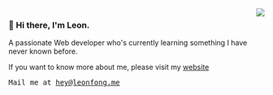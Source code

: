 <img align="right"  src="https://readme-card-beta.vercel.app/api?username=leon-fong"  />
 

### 👋 Hi there, I'm Leon.
A passionate Web developer who's currently learning something I have never known before.

If you want to know more about me, please visit my [website](https://leonfong.me?ref=profile-readme)

<!-- <p>
  <samp>
    <a href="https://leonfong.me/posts?from_profile">blog</a> ∙
    <a href="https://memo.leonfong.me?from_profile">memo</a> ∙
    <a href="https://leonfong.me/projects?from_profile">projects</a>
  </samp>
</p> -->

<p>
  <samp>Mail me at <a href="mailto:hi@antfu.me">hey@leonfong.me</a></samp>
</p>



